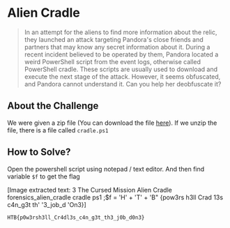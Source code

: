 # Alien Cradle
> In an attempt for the aliens to find more information about the relic, they launched an attack targeting Pandora's close friends and partners that may know any secret information about it. During a recent incident believed to be operated by them, Pandora located a weird PowerShell script from the event logs, otherwise called PowerShell cradle. These scripts are usually used to download and execute the next stage of the attack. However, it seems obfuscated, and Pandora cannot understand it. Can you help her deobfuscate it?

## About the Challenge
We were given a zip file (You can download the file [here](forensics_alien_cradle.zip)). If we unzip the file, there is a file called `cradle.ps1`

## How to Solve?
Open the powershell script using notepad / text editor. And then find variable `$f` to get the flag


[Image extracted text: 3 The Cursed Mission
Alien Cradle
forensics_alien_cradle
cradle ps1
;$f =
'H' + 'T' +
'B"
{pow3rs
h3ll
Crad
13s
c4n_g3t
th'
'3_job_d
'On3}]


```
HTB{p0w3rsh3ll_Cr4dl3s_c4n_g3t_th3_j0b_d0n3}
```